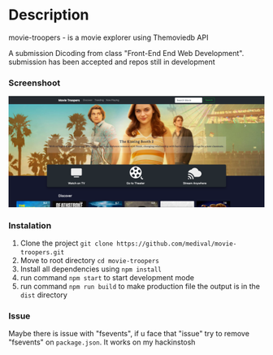 # Description
movie-troopers - is a movie explorer using Themoviedb API

A submission Dicoding from class "Front-End End Web Development". submission has been accepted and repos still in development

### Screenshoot

![alt screenshoot](https://github.com/medival/movie-troopers/blob/master/screenshoot/screenshoot.png)

### Instalation

1. Clone the project `git clone https://github.com/medival/movie-troopers.git`
2. Move to root directory `cd movie-troopers`
3. Install all dependencies using `npm install`
4. run command `npm start` to start development mode
5. run command `npm run build` to make production file the output is in the `dist` directory


### Issue

Maybe there is issue with "fsevents", if u face that "issue" try to remove "fsevents" on `package.json`. It works on my hackinstosh

